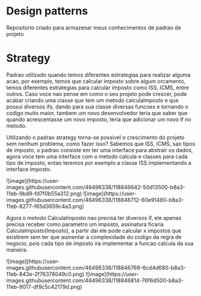# Design patterns
 Repositorio criado para armazenar meus conhecimentos de padrao de projeto
 
 # Strategy
 
<p>Padrao utilizado quando temos diferentes estrategias para realizar alguma acao, por exemplo, temos que calcular imposto sobre algum orcamento, temos diferentes estrategias para calcular imposto como ISS, ICMS, entre outros. Caso voce nao pense em como o seu projeto pode crescer, pode acabar criando uma classe que tem um metodo calculaImposto e que possui diversos ifs, dando para sua classe diversas funcoes e tornando o codigo muito maior, tambem um novo desenvolvedor teria que saber que quando acrescentasse um novo imposto, teria que adicionar um novo if no metodo.</p> 
 <p>Utilizando o padrao strategy torna-se possivel o crescimento do projeto sem nenhum problema, como fazer isso? Sabemos que ISS, ICMS, sao tipos de imposto, o padrao consiste em ter uma interface para abstrair os dados, agora voce tem uma interface com o metodo calcula e classes para cada tipo de imposto, entao teremos por exemplo a classe ISS implementando a interface Imposto.</p> 
 ![image](https://user-images.githubusercontent.com/46496338/118846642-50d13500-b8a3-11eb-9bd9-fd7f0b55a312.png)
 ![image](https://user-images.githubusercontent.com/46496338/118846712-60e91480-b8a3-11eb-8277-f65d3659c4a3.png)
 <p>Agora o metodo CalculaImposto nao precisa ter diversos if, ele apenas precisa receber como parametro um imposto, assinatura ficaria CalculaImposto(Imposto), a partir dai ele pode calcular x impostos que existirem sem ter que aumentar a complexidade do codigo da regra de negocio, pois cada tipo de imposto ira implementar a funcao calcula da sua maneira.</p>
 ![image](https://user-images.githubusercontent.com/46496338/118846769-6cd4d680-b8a3-11eb-843e-2f76378049c0.png)
![image](https://user-images.githubusercontent.com/46496338/118846814-76f6d500-b8a3-11eb-9017-df9c5c42179d.png)

 
 
